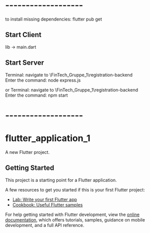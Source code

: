 # ------------------- #
to install missing dependencies: flutter pub get
## Start Client
lib -> main.dart

## Start Server
Terminal: navigate to \FinTech_Gruppe_1\registration-backend\
Enter the command: node express.js

or
Terminal: navigate to \FinTech_Gruppe_1\registration-backend\
Enter the command: npm start

# ------------------- #


# flutter_application_1

A new Flutter project.

## Getting Started

This project is a starting point for a Flutter application.

A few resources to get you started if this is your first Flutter project:

- [Lab: Write your first Flutter app](https://docs.flutter.dev/get-started/codelab)
- [Cookbook: Useful Flutter samples](https://docs.flutter.dev/cookbook)

For help getting started with Flutter development, view the
[online documentation](https://docs.flutter.dev/), which offers tutorials,
samples, guidance on mobile development, and a full API reference.
